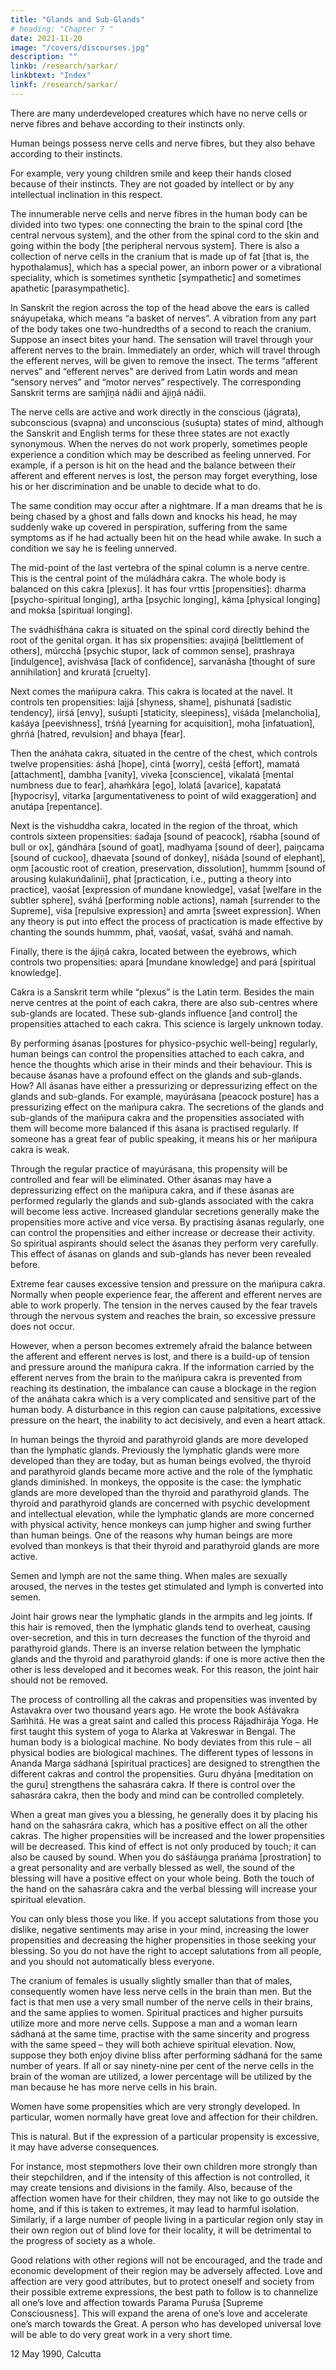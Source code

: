 ```yaml
---
title: "Glands and Sub-Glands"
# heading: "Chapter 7 "
date: 2021-11-20
image: "/covers/discourses.jpg"
description: ""
linkb: /research/sarkar/
linkbtext: "Index"
linkf: /research/sarkar/
---
```




There are many underdeveloped creatures which have no nerve cells or nerve fibres and behave according to their instincts only. 

Human beings possess nerve cells and nerve fibres, but they also behave according to their instincts. 

For example, very young children smile and keep their hands closed because of their instincts. They are not goaded by intellect or by any intellectual inclination in this respect.

The innumerable nerve cells and nerve fibres in the human body can be divided into two types: one connecting the brain to the spinal cord [the central nervous system], and the other from the spinal cord to the skin and going within the body [the peripheral nervous system]. There is also a collection of nerve cells in the cranium that is made up of fat [that is, the hypothalamus], which has a special power, an inborn power or a vibrational speciality, which is sometimes synthetic [sympathetic] and sometimes apathetic [parasympathetic].

In Sanskrit the region across the top of the head above the ears is called snáyupet́aka, which means “a basket of nerves”. A vibration from any part of the body takes one two-hundredths of a second to reach the cranium. Suppose an insect bites your hand. The sensation will travel through your afferent nerves to the brain. Immediately an order, which will travel through the efferent nerves, will be given to remove the insect. The terms “afferent nerves” and “efferent nerves” are derived from Latin words and mean “sensory nerves” and “motor nerves” respectively. The corresponding Sanskrit terms are saḿjiṋá nád́ii and ájiṋá nád́ii.

The nerve cells are active and work directly in the conscious (jágrata), subconscious (svapna) and unconscious (suśupta) states of mind, although the Sanskrit and English terms for these three states are not exactly synonymous. When the nerves do not work properly, sometimes people experience a condition which may be described as feeling unnerved. For example, if a person is hit on the head and the balance between their afferent and efferent nerves is lost, the person may forget everything, lose his or her discrimination and be unable to decide what to do. 

The same condition may occur after a nightmare. If a man dreams that he is being chased by a ghost and falls down and knocks his head, he may suddenly wake up covered in perspiration, suffering from the same symptoms as if he had actually been hit on the head while awake. In such a condition we say he is feeling unnerved.

The mid-point of the last vertebra of the spinal column is a nerve centre. This is the central point of the múládhára cakra. The whole body is balanced on this cakra [plexus]. It has four vrttis [propensities]: dharma [psycho-spiritual longing], artha [psychic longing], káma [physical longing] and mokśa [spiritual longing].

The svádhiśt́hána cakra is situated on the spinal cord directly behind the root of the genital organ. It has six propensities: avajiṋá [belittlement of others], múrcchá [psychic stupor, lack of common sense], prashraya [indulgence], avishvása [lack of confidence], sarvanásha [thought of sure annihilation] and kruratá [cruelty].

Next comes the mańipura cakra. This cakra is located at the navel. It controls ten propensities: lajjá [shyness, shame], pishunatá [sadistic tendency], iirśá [envy], suśupti [staticity, sleepiness], viśáda [melancholia], kaśáya [peevishness], trśńá [yearning for acquisition], moha [infatuation], ghrńá [hatred, revulsion] and bhaya [fear].

Then the anáhata cakra, situated in the centre of the chest, which controls twelve propensities: áshá [hope], cintá [worry], ceśt́á [effort], mamatá [attachment], dambha [vanity], viveka [conscience], vikalatá [mental numbness due to fear], ahaḿkára [ego], lolatá [avarice], kapat́atá [hypocrisy], vitarka [argumentativeness to point of wild exaggeration] and anutápa [repentance].

Next is the vishuddha cakra, located in the region of the throat, which controls sixteen propensities: śad́aja [sound of peacock], rśabha [sound of bull or ox], gándhára [sound of goat], madhyama [sound of deer], paiṋcama [sound of cuckoo], dhaevata [sound of donkey], niśáda [sound of elephant], oṋm [acoustic root of creation, preservation, dissolution], hummm [sound of arousing kulakuńd́alinii], phat́ [practication, i.e., putting a theory into practice], vaośat́ [expression of mundane knowledge], vaśat́ [welfare in the subtler sphere], sváhá [performing noble actions], namah [surrender to the Supreme], viśa [repulsive expression] and amrta [sweet expression]. When any theory is put into effect the process of practication is made effective by chanting the sounds hummm, phat́, vaośat́, vaśat́, sváhá and namah.

Finally, there is the ájiṋá cakra, located between the eyebrows, which controls two propensities: apará [mundane knowledge] and pará [spiritual knowledge].

Cakra is a Sanskrit term while “plexus” is the Latin term. Besides the main nerve centres at the point of each cakra, there are also sub-centres where sub-glands are located. These sub-glands influence [and control] the propensities attached to each cakra. This science is largely unknown today.

By performing ásanas [postures for physico-psychic well-being] regularly, human beings can control the propensities attached to each cakra, and hence the thoughts which arise in their minds and their behaviour. This is because ásanas have a profound effect on the glands and sub-glands. How? All ásanas have either a pressurizing or depressurizing effect on the glands and sub-glands. For example, mayúrásana [peacock posture] has a pressurizing effect on the mańipura cakra. The secretions of the glands and sub-glands of the mańipura cakra and the propensities associated with them will become more balanced if this ásana is practised regularly. If someone has a great fear of public speaking, it means his or her mańipura cakra is weak.

Through the regular practice of mayúrásana, this propensity will be controlled and fear will be eliminated. Other ásanas may have a depressurizing effect on the mańipura cakra, and if these ásanas are performed regularly the glands and sub-glands associated with the cakra will become less active. Increased glandular secretions generally make the propensities more active and vice versa. By practising ásanas regularly, one can control the propensities and either increase or decrease their activity. So spiritual aspirants should select the ásanas they perform very carefully. This effect of ásanas on glands and sub-glands has never been revealed before.

Extreme fear causes excessive tension and pressure on the mańipura cakra. Normally when people experience fear, the afferent and efferent nerves are able to work properly. The tension in the nerves caused by the fear travels through the nervous system and reaches the brain, so excessive pressure does not occur.

However, when a person becomes extremely afraid the balance between the afferent and efferent nerves is lost, and there is a build-up of tension and pressure around the mańipura cakra. If the information carried by the efferent nerves from the brain to the mańipura cakra is prevented from reaching its destination, the imbalance can cause a blockage in the region of the anáhata cakra which is a very complicated and sensitive part of the human body. A disturbance in this region can cause palpitations, excessive pressure on the heart, the inability to act decisively, and even a heart attack.

In human beings the thyroid and parathyroid glands are more developed than the lymphatic glands. Previously the lymphatic glands were more developed than they are today, but as human beings evolved, the thyroid and parathyroid glands became more active and the role of the lymphatic glands diminished. In monkeys, the opposite is the case: the lymphatic glands are more developed than the thyroid and parathyroid glands. The thyroid and parathyroid glands are concerned with psychic development and intellectual elevation, while the lymphatic glands are more concerned with physical activity, hence monkeys can jump higher and swing further than human beings. One of the reasons why human beings are more evolved than monkeys is that their thyroid and parathyroid glands are more active.

Semen and lymph are not the same thing. When males are sexually aroused, the nerves in the testes get stimulated and lymph is converted into semen.

Joint hair grows near the lymphatic glands in the armpits and leg joints. If this hair is removed, then the lymphatic glands tend to overheat, causing over-secretion, and this in turn decreases the function of the thyroid and parathyroid glands. There is an inverse relation between the lymphatic glands and the thyroid and parathyroid glands: if one is more active then the other is less developed and it becomes weak. For this reason, the joint hair should not be removed.

The process of controlling all the cakras and propensities was invented by Astavakra over two thousand years ago. He wrote the book Aśt́ávakra Saḿhitá. He was a great saint and called this process Rájadhirája Yoga. He first taught this system of yoga to Alarka at Vakreswar in Bengal.
The human body is a biological machine. No body deviates from this rule – all physical bodies are biological machines. The different types of lessons in Ananda Marga sádhaná [spiritual practices] are designed to strengthen the different cakras and control the propensities. Guru dhyána [meditation on the guru] strengthens the sahasrára cakra. If there is control over the sahasrára cakra, then the body and mind can be controlled completely.

When a great man gives you a blessing, he generally does it by placing his hand on the sahasrára cakra, which has a positive effect on all the other cakras. The higher propensities will be increased and the lower propensities will be decreased. This kind of effect is not only produced by touch; it can also be caused by sound. When you do sáśt́áuṋga prańáma [prostration] to a great personality and are verbally blessed as well, the sound of the blessing will have a positive effect on your whole being. Both the touch of the hand on the sahasrára cakra and the verbal blessing will increase your spiritual elevation.

You can only bless those you like. If you accept salutations from those you dislike, negative sentiments may arise in your mind, increasing the lower propensities and decreasing the higher propensities in those seeking your blessing. So you do not have the right to accept salutations from all people, and you should not automatically bless everyone.

The cranium of females is usually slightly smaller than that of males, consequently women have less nerve cells in the brain than men. But the fact is that men use a very small number of the nerve cells in their brains, and the same applies to women. Spiritual practices and higher pursuits utilize more and more nerve cells. Suppose a man and a woman learn sádhaná at the same time, practise with the same sincerity and progress with the same speed – they will both achieve spiritual elevation. Now, suppose they both enjoy divine bliss after performing sádhaná for the same number of years. If all or say ninety-nine per cent of the nerve cells in the brain of the woman are utilized, a lower percentage will be utilized by the man because he has more nerve cells in his brain.

Women have some propensities which are very strongly developed. In particular, women normally have great love and affection for their children. 

This is natural. But if the expression of a particular propensity is excessive, it may have adverse consequences. 

For instance, most stepmothers love their own children more strongly than their stepchildren, and if the intensity of this affection is not controlled, it may create tensions and divisions in the family. Also, because of the affection women have for their children, they may not like to go outside the home, and if this is taken to extremes, it may lead to harmful isolation. Similarly, if a large number of people living in a particular region only stay in their own region out of blind love for their locality, it will be detrimental to the progress of society as a whole. 

Good relations with other regions will not be encouraged, and the trade and economic development of their region may be adversely affected.
Love and affection are very good attributes, but to protect oneself and society from their possible extreme expressions, the best path to follow is to channelize all one’s love and affection towards Parama Puruśa [Supreme Consciousness]. This will expand the arena of one’s love and accelerate one’s march towards the Great. A person who has developed universal love will be able to do very great work in a very short time.

12 May 1990, Calcutta


